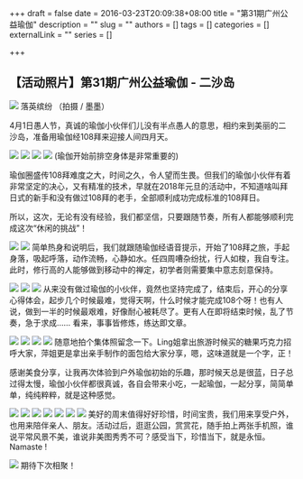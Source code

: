 +++
draft = false
date = 2016-03-23T20:09:38+08:00
title = "第31期广州公益瑜伽"
description = ""
slug = ""
authors = []
tags = []
categories = []
externalLink = ""
series = []

+++

## **【活动照片】第31期广州公益瑜伽 - 二沙岛**

![](https://raw.githubusercontent.com/lshcool/pic/master/202112150158227.jpg)
落英缤纷 （拍摄 / 墨墨）

4月1日愚人节，真诚的瑜伽小伙伴们儿没有半点愚人的意思，相约来到美丽的二沙岛，准备用瑜伽经108拜来迎接人间四月天。

![](https://raw.githubusercontent.com/lshcool/pic/master/202112150158231.jpg)
![](https://raw.githubusercontent.com/lshcool/pic/master/202112150158232.jpg)
![](https://raw.githubusercontent.com/lshcool/pic/master/202112150158233.jpg)
![](https://raw.githubusercontent.com/lshcool/pic/master/202112150158235.jpg)
(瑜伽开始前排空身体是非常重要的)

瑜伽圈盛传108拜难度之大，时间之久，令人望而生畏。但我们的瑜伽小伙伴有着非常坚定的决心，又有精准的技术，早就在2018年元旦的活动中，不知道啥叫拜日式的新手和没有做过108拜的老手，全部顺利成功完成标准的108拜日。

所以，这次，无论有没有经验，我们都坚信，只要跟随节奏，所有人都能够顺利完成这次“休闲的挑战”！

![](https://raw.githubusercontent.com/lshcool/pic/master/202112150158236.jpg)
![](https://raw.githubusercontent.com/lshcool/pic/master/202112150158237.jpg)
简单热身和说明后，我们就跟随瑜伽经语音提示，开始了108拜之旅，手起身落，吸起呼落，动作流畅，心静如水。任四周嘈杂纷扰，行人如梭，我自专注。此时，修行高的人能够做到移动中的禅定，初学者则需要集中意志刻意保持。

![](https://raw.githubusercontent.com/lshcool/pic/master/202112150158238.jpg)
![](https://raw.githubusercontent.com/lshcool/pic/master/202112150158239.jpg)
![](https://raw.githubusercontent.com/lshcool/pic/master/202112150158240.jpg)
从来没有做过瑜伽的小伙伴，竟然也坚持完成了，结束后，开心的分享心得体会，起步几个时候最难，觉得天啊，什么时候才能完成108个呀！也有人说，做到一半的时候最艰难，好像耐心被耗尽了。更有人在即将结束时候，乱了节奏，急于求成…… 看来，事事皆修炼，练达即文章。

![](https://raw.githubusercontent.com/lshcool/pic/master/202112150158241.jpg)
![](https://raw.githubusercontent.com/lshcool/pic/master/202112150158242.jpg)
![](https://raw.githubusercontent.com/lshcool/pic/master/202112150158243.jpg)
![](https://raw.githubusercontent.com/lshcool/pic/master/202112150158244.jpg)
随意地拍个集体照留念一下。Ling姐拿出旅游时候买的糖果巧克力招呼大家，萍姐更是拿出亲手制作的面包给大家分享，嗯，这味道就是一个字，正！

感谢美食分享，让我再次体验到户外瑜伽初始的乐趣，那时候天总是很蓝，日子总过得太慢，瑜伽小伙伴都很真诚，各自会带来小吃，一起瑜伽，一起分享，简简单单，纯纯粹粹，就是这种感觉。

![](https://raw.githubusercontent.com/lshcool/pic/master/202112150158245.jpg)
![](https://raw.githubusercontent.com/lshcool/pic/master/202112150158246.jpg)
![](https://raw.githubusercontent.com/lshcool/pic/master/202112150158247.jpg)
![](https://raw.githubusercontent.com/lshcool/pic/master/202112150158248.jpg)
![](https://raw.githubusercontent.com/lshcool/pic/master/202112150158249.jpg)
![](https://raw.githubusercontent.com/lshcool/pic/master/202112150158250.jpg)
![](https://raw.githubusercontent.com/lshcool/pic/master/202112150158251.jpg)
美好的周末值得好好珍惜，时间宝贵，我们用来享受户外，也用来陪伴亲人、朋友。活动过后，逛逛公园，赏赏花，随手拍上两张手机照，谁说平常风景不美，谁说非美图秀秀不可？感受当下，珍惜当下，就是永恒。 Namaste !

![](https://raw.githubusercontent.com/lshcool/pic/master/202112150158252.jpg)
期待下次相聚！